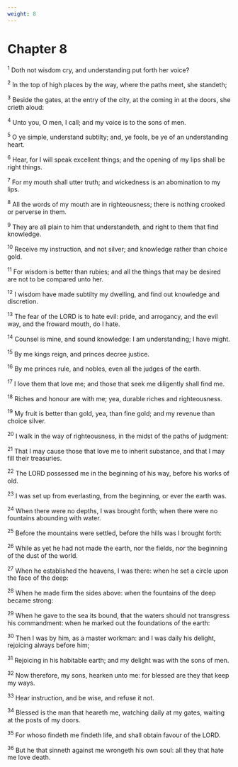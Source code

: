 ```yaml
---
weight: 8
---
```


# Chapter 8

<sup>1</sup> Doth not wisdom cry, and understanding put forth her voice? 

<sup>2</sup> In the top of high places by the way, where the paths meet, she standeth; 

<sup>3</sup> Beside the gates, at the entry of the city, at the coming in at the doors, she crieth aloud: 

<sup>4</sup> Unto you, O men, I call; and my voice is to the sons of men. 

<sup>5</sup> O ye simple, understand subtilty; and, ye fools, be ye of an understanding heart. 

<sup>6</sup> Hear, for I will speak excellent things; and the opening of my lips shall be right things. 

<sup>7</sup> For my mouth shall utter truth; and wickedness is an abomination to my lips. 

<sup>8</sup> All the words of my mouth are in righteousness; there is nothing crooked or perverse in them. 

<sup>9</sup> They are all plain to him that understandeth, and right to them that find knowledge. 

<sup>10</sup> Receive my instruction, and not silver; and knowledge rather than choice gold. 

<sup>11</sup> For wisdom is better than rubies; and all the things that may be desired are not to be compared unto her. 

<sup>12</sup> I wisdom have made subtilty my dwelling, and find out knowledge and discretion. 

<sup>13</sup> The fear of the LORD is to hate evil: pride, and arrogancy, and the evil way, and the froward mouth, do I hate. 

<sup>14</sup> Counsel is mine, and sound knowledge: I am understanding; I have might. 

<sup>15</sup> By me kings reign, and princes decree justice. 

<sup>16</sup> By me princes rule, and nobles, even all the judges of the earth. 

<sup>17</sup> I love them that love me; and those that seek me diligently shall find me. 

<sup>18</sup> Riches and honour are with me; yea, durable riches and righteousness. 

<sup>19</sup> My fruit is better than gold, yea, than fine gold; and my revenue than choice silver. 

<sup>20</sup> I walk in the way of righteousness, in the midst of the paths of judgment: 

<sup>21</sup> That I may cause those that love me to inherit substance, and that I may fill their treasuries. 

<sup>22</sup> The LORD possessed me in the beginning of his way, before his works of old. 

<sup>23</sup> I was set up from everlasting, from the beginning, or ever the earth was. 

<sup>24</sup> When there were no depths, I was brought forth; when there were no fountains abounding with water. 

<sup>25</sup> Before the mountains were settled, before the hills was I brought forth: 

<sup>26</sup> While as yet he had not made the earth, nor the fields, nor the beginning of the dust of the world. 

<sup>27</sup> When he established the heavens, I was there: when he set a circle upon the face of the deep: 

<sup>28</sup> When he made firm the sides above: when the fountains of the deep became strong: 

<sup>29</sup> When he gave to the sea its bound, that the waters should not transgress his commandment: when he marked out the foundations of the earth: 

<sup>30</sup> Then I was by him, as a master workman: and I was daily his delight, rejoicing always before him; 

<sup>31</sup> Rejoicing in his habitable earth; and my delight was with the sons of men. 

<sup>32</sup> Now therefore, my sons, hearken unto me: for blessed are they that keep my ways. 

<sup>33</sup> Hear instruction, and be wise, and refuse it not. 

<sup>34</sup> Blessed is the man that heareth me, watching daily at my gates, waiting at the posts of my doors. 

<sup>35</sup> For whoso findeth me findeth life, and shall obtain favour of the LORD. 

<sup>36</sup> But he that sinneth against me wrongeth his own soul: all they that hate me love death. 


